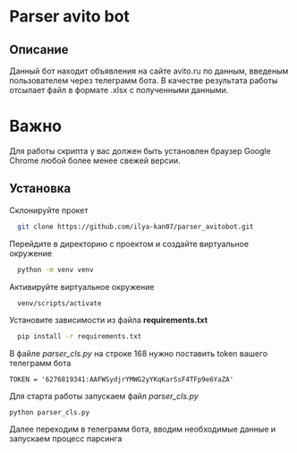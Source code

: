 # Parser avito bot

## Описание

Данный бот находит объявления на сайте avito.ru по данным, введеным пользователем через телеграмм бота. В качестве результата работы отсылает файл в формате .xlsx с полученными данными.

# **Важно**
Для работы скрипта у вас должен быть установлен браузер Google Chrome любой более менее свежей версии.

## Установка

Склонируйте прокет 
```bash
  git clone https://github.com/ilya-kan07/parser_avitobot.git
```
Перейдите в директорию с проектом и создайте виртуальное окружение
```bash
  python -m venv venv 
```

Активируйте виртуальное окружение
```bash
  venv/scripts/activate
```

Установите зависимости из файла **requirements.txt**
```bash
  pip install -r requirements.txt
```
В файле *parser_cls.py* на строке 168 нужно поставить token вашего телеграмм бота
```
TOKEN = '6276819341:AAFWSydjrYMWG2yYKqKarSsF4TFp9e6YaZA'
```
Для старта работы запускаем файл *parser_cls.py*
```
python parser_cls.py
```
Далее переходим в телеграмм бота, вводим необходимые данные и запускаем процесс парсинга
